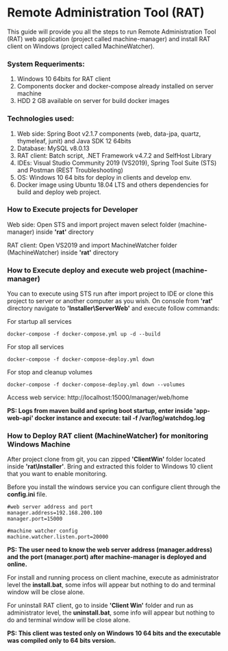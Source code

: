 Remote Administration Tool (RAT)
====================================================================

This guide will provide you all the steps to run Remote Administration Tool (RAT) web application (project called machine-manager) and install RAT client on Windows (project called MachineWatcher).


### System Requeriments:

1. Windows 10 64bits for RAT client
2. Components docker and docker-compose already installed on server machine
3. HDD 2 GB available on server for build docker images

### Technologies used:

1. Web side: Spring Boot v2.1.7 components (web, data-jpa, quartz, thymeleaf, junit) and Java SDK 12 64bits
2. Database: MySQL v8.0.13
3. RAT client: Batch script, .NET Framework v4.7.2 and SelfHost Library
4. IDEs: Visual Studio Community 2019 (VS2019), Spring Tool Suite (STS) and Postman (REST Troubleshooting)
5. OS: Windows 10 64 bits for deploy in clients and develop env. 
6. Docker image using Ubuntu 18.04 LTS and others dependencies for build and deploy web project.


### How to Execute projects for Developer

Web side: Open STS and import project maven select folder (machine-manager) inside **'rat'** directory

RAT client: Open VS2019 and import MachineWatcher folder (MachineWatcher) inside **'rat'** directory


### How to Execute deploy and execute web project (machine-manager)

You can to execute using STS run after import project to IDE or clone this project to server or another computer as you wish. On console from **'rat'** directory navigate to **'Installer\ServerWeb'** and execute follow commands:

For startup all services
```
docker-compose -f docker-compose.yml up -d --build
```

For stop all services
```
docker-compose -f docker-compose-deploy.yml down
```

For stop and cleanup volumes 
```
docker-compose -f docker-compose-deploy.yml down --volumes
```

Access web service: http://localhost:15000/manager/web/home

**PS: Logs from maven build and spring boot startup, enter inside 'app-web-api' docker instance and execute: tail -f /var/log/watchdog.log**

### How to Deploy RAT client (MachineWatcher) for monitoring Windows Machine

After project clone from git, you can zipped **'ClientWin'** folder located inside **'rat\Installer'**. Bring and extracted this folder to Windows 10 client that you want to enable monitoring.

Before you install the windows service you can configure client through the **config.ini** file.
```
#web server address and port 
manager.address=192.168.200.100
manager.port=15000

#machine watcher config
machine.watcher.listen.port=20000
```
**PS: The user need to know the web server address (manager.address) and the port (manager.port) after machine-manager is deployed and online.**

For install and running process on client machine, execute as administrator level the **install.bat**, some infos will appear but nothing to do and terminal window will be close alone.

For uninstall RAT client, go to inside **'Client Win'** folder and run as administrator level, the **uninstall.bat**, some info will appear but nothing to do and terminal window will be close alone.

**PS: This client was tested only on Windows 10 64 bits and the executable was compiled only to 64 bits version.**

